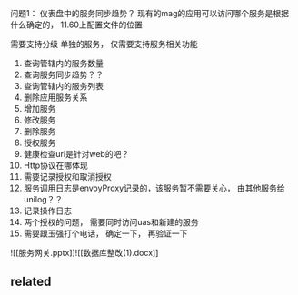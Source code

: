 问题1： 仪表盘中的服务同步趋势？
现有的mag的应用可以访问哪个服务是根据什么确定的， 11.60上配置文件的位置

需要支持分级
单独的服务， 仅需要支持服务相关功能
1. 查询管辖内的服务数量
2. 查询服务同步趋势？？
3. 查询管辖内的服务列表
4. 删除应用服务关系
5. 增加服务
6. 修改服务
7. 删除服务
8. 授权服务
9. 健康检查url是针对web的吧？
10. Http协议在哪体现
11. 需要记录授权和取消授权
12. 服务调用日志是envoyProxy记录的，该服务暂不需要关心， 由其他服务给unilog？？
13. 记录操作日志
14. 两个授权的问题， 需要同时访问uas和新建的服务
15. 需要跟玉强打个电话， 确定一下， 再验证一下

![[服务网关.pptx]]![[数据库整改(1).docx]]

## related
